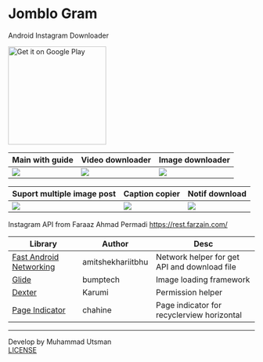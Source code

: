 # Jomblo Gram
Android Instagram Downloader

<a href='https://play.google.com/store/apps/details?id=com.kucingapes.jomblogram'><img alt='Get it on Google Play' src='https://play.google.com/intl/en_us/badges/images/generic/en_badge_web_generic.png' width='200'/></a>
<br>

|Main with guide|Video downloader|Image downloader|
|---|---|---|
|![](https://i.ibb.co/9yK6Z2W/1.png)|![](https://i.ibb.co/Mg1RWKN/2.png)|![](https://i.ibb.co/MGpvLjw/3.png)|

|Suport multiple image post|Caption copier|Notif download|
|---|---|---|
|![](https://i.ibb.co/Mg1RWKN/2.png)|![](https://i.ibb.co/wzq7pdV/image.png)|![](https://i.ibb.co/q7thfxC/5.png)|


Instagram API from Faraaz Ahmad Permadi
https://rest.farzain.com/

|Library|Author|Desc|
|---|---|---|
|[Fast Android Networking](https://github.com/amitshekhariitbhu/Fast-Android-Networking)|amitshekhariitbhu|Network helper for get API and download file||
|[Glide](https://github.com/bumptech/glide)|bumptech|Image loading framework|
|[Dexter](https://github.com/Karumi/Dexter)|Karumi|Permission helper|
|[Page Indicator](https://github.com/chahine/pageindicator)|chahine|Page indicator for recyclerview horizontal|

---
Develop by Muhammad Utsman<br>
[LICENSE](/LICENSE)
